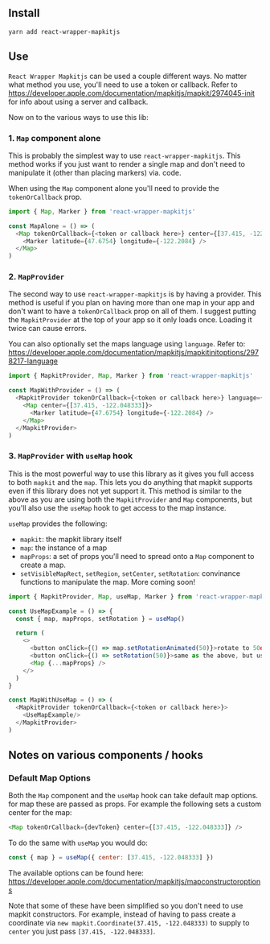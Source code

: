 ## Install

`yarn add react-wrapper-mapkitjs`

## Use

`React Wrapper Mapkitjs` can be used a couple different ways. No matter what method you use, you'll need to use a token or callback. Refer to https://developer.apple.com/documentation/mapkitjs/mapkit/2974045-init for info about using a server and callback.

Now on to the various ways to use this lib:

### 1. `Map` component alone

This is probably the simplest way to use `react-wrapper-mapkitjs`. This method works if you just want to render a single map and don't need to manipulate it (other than placing markers) via. code.

When using the `Map` component alone you'll need to provide the `tokenOrCallback` prop.

```js
import { Map, Marker } from 'react-wrapper-mapkitjs'

const MapAlone = () => (
  <Map tokenOrCallback={<token or callback here>} center={[37.415, -122.048333]}>
    <Marker latitude={47.6754} longitude={-122.2084} />
  </Map>
)
```

### 2. `MapProvider`

The second way to use `react-wrapper-mapkitjs` is by having a provider. This method is useful if you plan on having more than one map in your app and don't want to have a `tokenOrCallback` prop on all of them. I suggest putting the `MapkitProvider` at the top of your app so it only loads once. Loading it twice can cause errors.

You can also optionally set the maps language using `language`. Refer to: https://developer.apple.com/documentation/mapkitjs/mapkitinitoptions/2978217-language

```js
import { MapkitProvider, Map, Marker } from 'react-wrapper-mapkitjs'

const MapWithProvider = () => (
  <MapkitProvider tokenOrCallback={<token or callback here>} language={<language id>}>
    <Map center={[37.415, -122.048333]}>
      <Marker latitude={47.6754} longitude={-122.2084} />
    </Map>
  </MapkitProvider>
)
```

### 3. `MapProvider` with `useMap` hook

This is the most powerful way to use this library as it gives you full access to both `mapkit` and the `map`. This lets you do anything that mapkit supports even if this library does not yet support it. This method is similar to the above as you are using both the `MapkitProvider` and `Map` components, but you'll also use the `useMap` hook to get access to the map instance.

`useMap` provides the following:

- `mapkit`: the mapkit library itself
- `map`: the instance of a map
- `mapProps`: a set of props you'll need to spread onto a `Map` component to create a map.
- `setVisibleMapRect`, `setRegion`, `setCenter`, `setRotation`: convinance functions to manipulate the map. More coming soon!

```js
import { MapkitProvider, Map, useMap, Marker } from 'react-wrapper-mapkitjs'

const UseMapExample = () => {
  const { map, mapProps, setRotation } = useMap()

  return (
    <>
      <button onClick={() => map.setRotationAnimated(50)}>rotate to 50deg!</button>
      <button onClick={() => setRotation(50)}>same as the above, but using the react-wrapper-mapkitjs provided function.</button>
      <Map {...mapProps} />
    </>
  )
}

const MapWithUseMap = () => (
  <MapkitProvider tokenOrCallback={<token or callback here>}>
    <UseMapExample/>
  </MapkitProvider>
)
```

## Notes on various components / hooks

### Default Map Options

Both the `Map` component and the `useMap` hook can take default map options. for map these are passed as props. For example the following sets a custom center for the map:

```js
<Map tokenOrCallback={devToken} center={[37.415, -122.048333]} />
```

To do the same with `useMap` you would do:

```js
const { map } = useMap({ center: [37.415, -122.048333] })
```

The available options can be found here: https://developer.apple.com/documentation/mapkitjs/mapconstructoroptions

Note that some of these have been simplified so you don't need to use mapkit constructors. For example, instead of having to pass create a coordinate via `new mapkit.Coordinate(37.415, -122.048333)` to supply to `center` you just pass `[37.415, -122.048333]`.